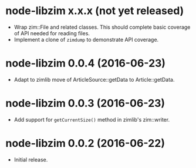 # node-libzim x.x.x (not yet released)
* Wrap zim::File and related classes.  This should complete basic coverage
  of API needed for reading files.
* Implement a clone of `zimdump` to demonstrate API coverage.

# node-libzim 0.0.4 (2016-06-23)
* Adapt to zimlib move of ArticleSource::getData to Article::getData.

# node-libzim 0.0.3 (2016-06-23)
* Add support for `getCurrentSize()` method in zimlib's zim::writer.

# node-libzim 0.0.2 (2016-06-22)
* Initial release.
